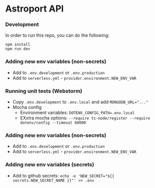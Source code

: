 # Astroport API

### Development

In order to run this repo, you can do the following:

```
npm install
npm run dev
```

### Adding new env variables (non-secrets)

- Add to ```.env.development``` or ```.env.production```
- Add to ```serverless.yml``` - ```provider.environment.NEW_ENV_VAR```

### Running unit tests (Webstorm)

- Copy ```.env.development``` to ```.env.local``` and add ```MONGODB_URL="..."```
- Mocha config
  - Environment variables: ```DOTENV_CONFIG_PATH=.env.local```
  - EXxtra mocha options: ```--require ts-node/register --require dotenv/config --timeout 60000```
  
### Adding new env variables (non-secrets)

- Add to ```.env.development``` or ```.env.production```
- Add to ```serverless.yml``` - ```provider.environment.NEW_ENV_VAR```

### Adding new env variables (secrets)

- Add to github secrets:
 ```echo -e 'NEW_SECRET="${{ secrets.NEW_SECRET_NAME }}"' >> .env```
